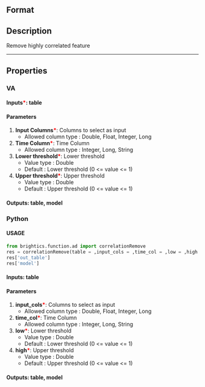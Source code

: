 ## Format



## Description
Remove highly correlated feature

---

## Properties
### VA
#### Inputs<b style="color:red">*</b>: table

#### Parameters
1. **Input Columns**<b style="color:red">*</b>: Columns to select as input
   - Allowed column type : Double, Float, Integer, Long
2. **Time Column**<b style="color:red">*</b>: Time Column
   - Allowed column type : Integer, Long, String
3. **Lower threshold**<b style="color:red">*</b>: Lower threshold
   - Value type : Double
   - Default : Lower threshold (0 <= value <= 1)
4. **Upper threshold**<b style="color:red">*</b>: Upper threshold
   - Value type : Double
   - Default : Upper threshold (0 <= value <= 1)

#### Outputs: table, model

### Python

#### USAGE
```python
from brightics.function.ad import correlationRemove
res = correlationRemove(table = ,input_cols = ,time_col = ,low = ,high = )
res['out_table']
res['model']
```
#### Inputs: table

#### Parameters
1. **input_cols**<b style="color:red">*</b>: Columns to select as input
   - Allowed column type : Double, Float, Integer, Long
2. **time_col**<b style="color:red">*</b>: Time Column
   - Allowed column type : Integer, Long, String
3. **low**<b style="color:red">*</b>: Lower threshold
   - Value type : Double
   - Default : Lower threshold (0 <= value <= 1)
4. **high**<b style="color:red">*</b>: Upper threshold
   - Value type : Double
   - Default : Upper threshold (0 <= value <= 1)

#### Outputs: table, model

